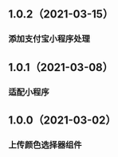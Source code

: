 ## 1.0.2（2021-03-15）
### 添加支付宝小程序处理
## 1.0.1（2021-03-08）
### 适配小程序
## 1.0.0（2021-03-02）
### 上传颜色选择器组件
